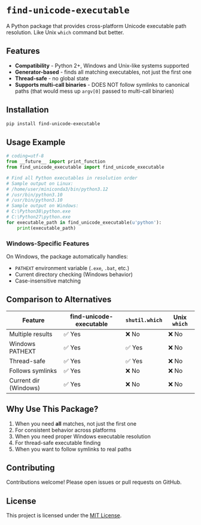 # `find-unicode-executable`

A Python package that provides cross-platform Unicode executable path resolution. Like Unix `which` command but better.

## Features

- **Compatibility** - Python 2+, Windows and Unix-like systems supported
- **Generator-based** - finds all matching executables, not just the first one
- **Thread-safe** - no global state
- **Supports multi-call binaries** - DOES NOT follow symlinks to canonical paths (that would mess up `argv[0]` passed to multi-call binaries)

## Installation

```bash
pip install find-unicode-executable
```

## Usage Example

```python
# coding=utf-8
from __future__ import print_function
from find_unicode_executable import find_unicode_executable

# Find all Python executables in resolution order
# Sample output on Linux:
# /home/user/miniconda3/bin/python3.12
# /usr/bin/python3.10
# /usr/bin/python3.10
# Sample output on Windows:
# C:\Python38\python.exe
# C:\Python27\python.exe
for executable_path in find_unicode_executable(u'python'):
    print(executable_path)
```

### Windows-Specific Features

On Windows, the package automatically handles:

- `PATHEXT` environment variable (`.exe`, `.bat`, etc.)
- Current directory checking (Windows behavior)
- Case-insensitive matching

## Comparison to Alternatives

| Feature               | find-unicode-executable | `shutil.which` | Unix `which` |
|-----------------------|-------------------------|----------------|--------------|
| Multiple results      | ✅ Yes                   | ❌ No           | ❌ No         |
| Windows PATHEXT       | ✅ Yes                   | ✅ Yes          | ❌ No         |
| Thread-safe           | ✅ Yes                   | ✅ Yes          | ❌ No         |
| Follows symlinks      | ✅ Yes                   | ❌ No           | ❌ No         |
| Current dir (Windows) | ✅ Yes                   | ❌ No           | ❌ No         |

## Why Use This Package?

1. When you need **all** matches, not just the first one
2. For consistent behavior across platforms
3. When you need proper Windows executable resolution
4. For thread-safe executable finding
5. When you want to follow symlinks to real paths

## Contributing

Contributions welcome! Please open issues or pull requests on GitHub.

## License

This project is licensed under the [MIT License](LICENSE).